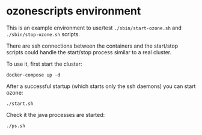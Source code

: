 <!---
  Licensed under the Apache License, Version 2.0 (the "License");
  you may not use this file except in compliance with the License.
  You may obtain a copy of the License at

   http://www.apache.org/licenses/LICENSE-2.0

  Unless required by applicable law or agreed to in writing, software
  distributed under the License is distributed on an "AS IS" BASIS,
  WITHOUT WARRANTIES OR CONDITIONS OF ANY KIND, either express or implied.
  See the License for the specific language governing permissions and
  limitations under the License. See accompanying LICENSE file.
-->

# ozonescripts environment

This is an example environment to use/test `./sbin/start-ozone.sh` and `./sbin/stop-ozone.sh` scripts.

There are ssh connections between the containers and the start/stop scripts could handle the start/stop process
similar to a real cluster.

To use it, first start the cluster:

```
docker-compose up -d
```

After a successful startup (which starts only the ssh daemons) you can start ozone:

```
./start.sh
```

Check it the java processes are started:

```
./ps.sh
```
